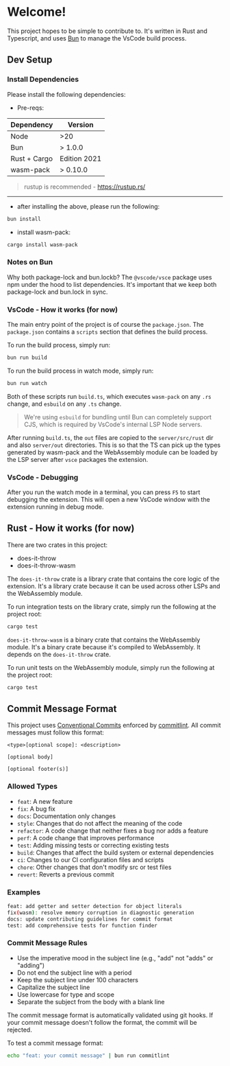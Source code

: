 # Welcome!

This project hopes to be simple to contribute to. It's written in Rust and Typescript, and uses [Bun](https://bun.sh/) to manage the VsCode build process.

## Dev Setup

### Install Dependencies

Please install the following dependencies:

- Pre-reqs:

| Dependency | Version |
| ---------- | ------- |
| Node     | >20  |
| Bun 	| > 1.0.0  |
| Rust + Cargo 	| Edition 2021  |
| wasm-pack 	| > 0.10.0  |

> rustup is recommended - https://rustup.rs/

----

- after installing the above, please run the following:

```bash
bun install
```

- install wasm-pack:

```bash
cargo install wasm-pack
```

### Notes on Bun

Why both package-lock and bun.lockb? The `@vscode/vsce` package uses npm under the hood to list dependencies. It's important that we keep both package-lock and bun.lock in sync.


### VsCode - How it works (for now)

The main entry point of the project is of course the `package.json`. The `package.json` contains a `scripts` section that defines the build process.

To run the build process, simply run:

```bash
bun run build
```

To run the build process in watch mode, simply run:

```bash
bun run watch
```

Both of these scripts run `build.ts`, which executes `wasm-pack` on any `.rs` change, and `esbuild` on any `.ts` change.

> We're using `esbuild` for bundling until Bun can completely support CJS, which is required by VsCode's internal LSP Node servers. 

After running `build.ts`, the `out` files are copied to the `server/src/rust` dir and also `server/out` directories. This is so that the TS can pick up the types generated by wasm-pack and the WebAssembly module can be loaded by the LSP server after `vsce` packages the extension. 


### VsCode - Debugging

After you run the watch mode in a terminal, you can press `F5` to start debugging the extension. This will open a new VsCode window with the extension running in debug mode.


## Rust - How it works (for now)

There are two crates in this project:
- does-it-throw
- does-it-throw-wasm

The `does-it-throw` crate is a library crate that contains the core logic of the extension. It's a library crate because it can be used across other LSPs and the WebAssembly module.

To run integration tests on the library crate, simply run the following at the project root:

```bash
cargo test
```

`does-it-throw-wasm` is a binary crate that contains the WebAssembly module. It's a binary crate because it's compiled to WebAssembly. It depends on the `does-it-throw` crate.

To run unit tests on the WebAssembly module, simply run the following at the project root:

```bash
cargo test
```

## Commit Message Format

This project uses [Conventional Commits](https://www.conventionalcommits.org/) enforced by [commitlint](https://commitlint.js.org/). All commit messages must follow this format:

```
<type>[optional scope]: <description>

[optional body]

[optional footer(s)]
```

### Allowed Types

- `feat`: A new feature
- `fix`: A bug fix
- `docs`: Documentation only changes
- `style`: Changes that do not affect the meaning of the code
- `refactor`: A code change that neither fixes a bug nor adds a feature
- `perf`: A code change that improves performance
- `test`: Adding missing tests or correcting existing tests
- `build`: Changes that affect the build system or external dependencies
- `ci`: Changes to our CI configuration files and scripts
- `chore`: Other changes that don't modify src or test files
- `revert`: Reverts a previous commit

### Examples

```bash
feat: add getter and setter detection for object literals
fix(wasm): resolve memory corruption in diagnostic generation
docs: update contributing guidelines for commit format
test: add comprehensive tests for function finder
```

### Commit Message Rules

- Use the imperative mood in the subject line (e.g., "add" not "adds" or "adding")
- Do not end the subject line with a period
- Keep the subject line under 100 characters
- Capitalize the subject line
- Use lowercase for type and scope
- Separate the subject from the body with a blank line

The commit message format is automatically validated using git hooks. If your commit message doesn't follow the format, the commit will be rejected.

To test a commit message format:

```bash
echo "feat: your commit message" | bun run commitlint
```

